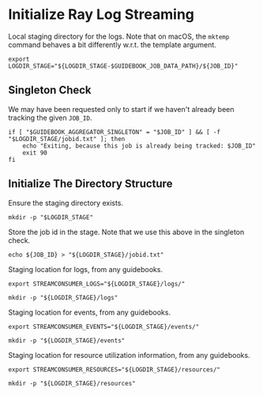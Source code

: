 # Initialize Ray Log Streaming

Local staging directory for the logs. Note that on macOS, the `mktemp`
command behaves a bit differently w.r.t. the template argument.
```shell
export LOGDIR_STAGE="${LOGDIR_STAGE-$GUIDEBOOK_JOB_DATA_PATH}/${JOB_ID}"
```

## Singleton Check

We may have been requested only to start if we haven't already been
tracking the given `JOB_ID`.

```shell
if [ "$GUIDEBOOK_AGGREGATOR_SINGLETON" = "$JOB_ID" ] && [ -f "$LOGDIR_STAGE/jobid.txt" ]; then
    echo "Exiting, because this job is already being tracked: $JOB_ID"
    exit 90
fi
```

## Initialize The Directory Structure

Ensure the staging directory exists.
```shell
mkdir -p "$LOGDIR_STAGE"
```

Store the job id in the stage. Note that we use this above in the singleton check.
```shell
echo ${JOB_ID} > "${LOGDIR_STAGE}/jobid.txt"
```

Staging location for logs, from any guidebooks.
```shell
export STREAMCONSUMER_LOGS="${LOGDIR_STAGE}/logs/"
```
```shell
mkdir -p "${LOGDIR_STAGE}/logs"
```

Staging location for events, from any guidebooks.
```shell
export STREAMCONSUMER_EVENTS="${LOGDIR_STAGE}/events/"
```
```shell
mkdir -p "${LOGDIR_STAGE}/events"
```

Staging location for resource utilization information, from any guidebooks.
```shell
export STREAMCONSUMER_RESOURCES="${LOGDIR_STAGE}/resources/"
```
```shell
mkdir -p "${LOGDIR_STAGE}/resources"
```
